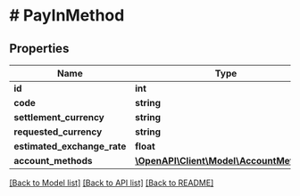 # # PayInMethod

## Properties

Name | Type | Description | Notes
------------ | ------------- | ------------- | -------------
**id** | **int** |  | [optional]
**code** | **string** |  | [optional]
**settlement_currency** | **string** |  | [optional]
**requested_currency** | **string** |  | [optional]
**estimated_exchange_rate** | **float** |  | [optional]
**account_methods** | [**\OpenAPI\Client\Model\AccountMethod[]**](AccountMethod.md) |  | [optional]

[[Back to Model list]](../../README.md#models) [[Back to API list]](../../README.md#endpoints) [[Back to README]](../../README.md)
